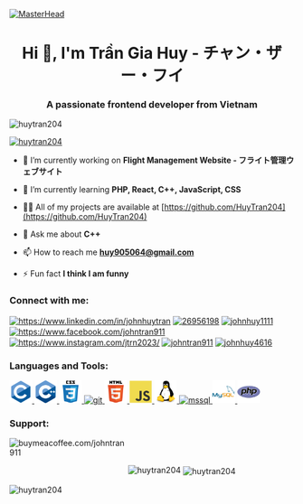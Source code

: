 [![MasterHead](https://raw.githubusercontent.com/PolarBearGG/PolarBearGG/master/web-developer.gif)](https://github.com/karang152/)
<h1 align="center">Hi 👋, I'm Trần Gia Huy - チャン・ザー・フイ</h1>
<h3 align="center">A passionate frontend developer from Vietnam</h3>
<imgalign="right" alt="Coding" width="400" src="https://cdn.dribbble.com/users/416610/screenshots/4801105/coding_desk_flat_vector_ui_ux_design_illustration_motion_animation_gif2.gif">

<p align="left"> <img src="https://komarev.com/ghpvc/?username=huytran204&label=Profile%20views&color=0e75b6&style=flat" alt="huytran204" /> </p>

<p align="left"> <a href="https://github.com/ryo-ma/github-profile-trophy"><img src="https://github-profile-trophy.vercel.app/?username=huytran204" alt="huytran204" /></a> </p>

- 🔭 I’m currently working on **Flight Management Website - フライト管理ウェブサイト**

- 🌱 I’m currently learning **PHP, React, C++, JavaScript, CSS**

- 👨‍💻 All of my projects are available at [https://github.com/HuyTran204](https://github.com/HuyTran204)

- 💬 Ask me about **C++**

- 📫 How to reach me **huy905064@gmail.com**

- ⚡ Fun fact **I think I am funny**

<h3 align="left">Connect with me:</h3>
<p align="left">
<a href="https://linkedin.com/in/https://www.linkedin.com/in/johnhuytran" target="blank"><img align="center" src="https://raw.githubusercontent.com/rahuldkjain/github-profile-readme-generator/master/src/images/icons/Social/linked-in-alt.svg" alt="https://www.linkedin.com/in/johnhuytran" height="30" width="40" /></a>
<a href="https://stackoverflow.com/users/26956198" target="blank"><img align="center" src="https://raw.githubusercontent.com/rahuldkjain/github-profile-readme-generator/master/src/images/icons/Social/stack-overflow.svg" alt="26956198" height="30" width="40" /></a>
<a href="https://kaggle.com/johnhuy1111" target="blank"><img align="center" src="https://raw.githubusercontent.com/rahuldkjain/github-profile-readme-generator/master/src/images/icons/Social/kaggle.svg" alt="johnhuy1111" height="30" width="40" /></a>
<a href="https://fb.com/https://www.facebook.com/johntran911" target="blank"><img align="center" src="https://raw.githubusercontent.com/rahuldkjain/github-profile-readme-generator/master/src/images/icons/Social/facebook.svg" alt="https://www.facebook.com/johntran911" height="30" width="40" /></a>
<a href="https://instagram.com/https://www.instagram.com/jtrn2023/" target="blank"><img align="center" src="https://raw.githubusercontent.com/rahuldkjain/github-profile-readme-generator/master/src/images/icons/Social/instagram.svg" alt="https://www.instagram.com/jtrn2023/" height="30" width="40" /></a>
<a href="https://www.leetcode.com/johntran911" target="blank"><img align="center" src="https://raw.githubusercontent.com/rahuldkjain/github-profile-readme-generator/master/src/images/icons/Social/leet-code.svg" alt="johntran911" height="30" width="40" /></a>
<a href="https://discord.gg/johnhuy4616" target="blank"><img align="center" src="https://raw.githubusercontent.com/rahuldkjain/github-profile-readme-generator/master/src/images/icons/Social/discord.svg" alt="johnhuy4616" height="30" width="40" /></a>
</p>

<h3 align="left">Languages and Tools:</h3>
<p align="left"> <a href="https://www.cprogramming.com/" target="_blank" rel="noreferrer"> <img src="https://raw.githubusercontent.com/devicons/devicon/master/icons/c/c-original.svg" alt="c" width="40" height="40"/> </a> <a href="https://www.w3schools.com/cpp/" target="_blank" rel="noreferrer"> <img src="https://raw.githubusercontent.com/devicons/devicon/master/icons/cplusplus/cplusplus-original.svg" alt="cplusplus" width="40" height="40"/> </a> <a href="https://www.w3schools.com/css/" target="_blank" rel="noreferrer"> <img src="https://raw.githubusercontent.com/devicons/devicon/master/icons/css3/css3-original-wordmark.svg" alt="css3" width="40" height="40"/> </a> <a href="https://git-scm.com/" target="_blank" rel="noreferrer"> <img src="https://www.vectorlogo.zone/logos/git-scm/git-scm-icon.svg" alt="git" width="40" height="40"/> </a> <a href="https://www.w3.org/html/" target="_blank" rel="noreferrer"> <img src="https://raw.githubusercontent.com/devicons/devicon/master/icons/html5/html5-original-wordmark.svg" alt="html5" width="40" height="40"/> </a> <a href="https://developer.mozilla.org/en-US/docs/Web/JavaScript" target="_blank" rel="noreferrer"> <img src="https://raw.githubusercontent.com/devicons/devicon/master/icons/javascript/javascript-original.svg" alt="javascript" width="40" height="40"/> </a> <a href="https://www.linux.org/" target="_blank" rel="noreferrer"> <img src="https://raw.githubusercontent.com/devicons/devicon/master/icons/linux/linux-original.svg" alt="linux" width="40" height="40"/> </a> <a href="https://www.microsoft.com/en-us/sql-server" target="_blank" rel="noreferrer"> <img src="https://www.svgrepo.com/show/303229/microsoft-sql-server-logo.svg" alt="mssql" width="40" height="40"/> </a> <a href="https://www.mysql.com/" target="_blank" rel="noreferrer"> <img src="https://raw.githubusercontent.com/devicons/devicon/master/icons/mysql/mysql-original-wordmark.svg" alt="mysql" width="40" height="40"/> </a> <a href="https://www.php.net" target="_blank" rel="noreferrer"> <img src="https://raw.githubusercontent.com/devicons/devicon/master/icons/php/php-original.svg" alt="php" width="40" height="40"/> </a> </p>

<h3 align="left">Support:</h3>
<p><a href="https://www.buymeacoffee.com/buymeacoffee.com/johntran911"> <img align="left" src="https://cdn.buymeacoffee.com/buttons/v2/default-yellow.png" height="50" width="210" alt="buymeacoffee.com/johntran911" /></a></p><br><br>

<p><img align="left" src="https://github-readme-stats.vercel.app/api/top-langs?username=huytran204&show_icons=true&locale=en&layout=compact" alt="huytran204" /></p>

<p>&nbsp;<img align="center" src="https://github-readme-stats.vercel.app/api?username=huytran204&show_icons=true&locale=en" alt="huytran204" /></p>

<p><img align="center" src="https://github-readme-streak-stats.herokuapp.com/?user=huytran204&" alt="huytran204" /></p>
